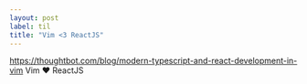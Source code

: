 ```yaml
---
layout: post
label: til
title: "Vim <3 ReactJS"
---
```


https://thoughtbot.com/blog/modern-typescript-and-react-development-in-vim
Vim ❤️ ReactJS

